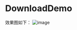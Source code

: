 # DownloadDemo
效果图如下：
 ![image](file:///C:\Users\Administrator.KQTL2N520W3S9OO\Desktop\downloaddemo.gif)
